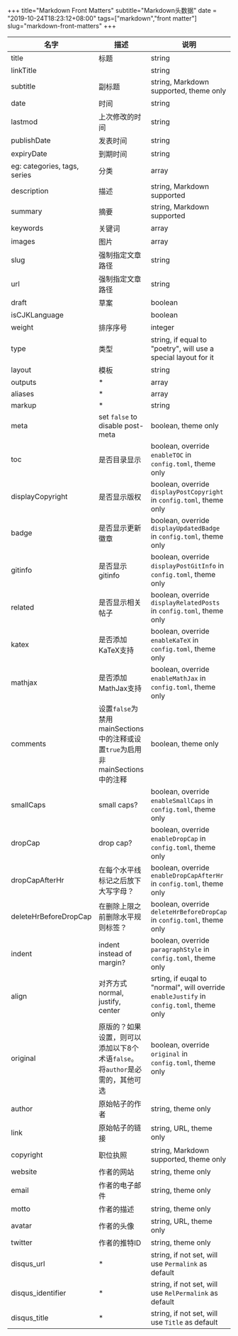 +++
title="Markdown Front Matters"
subtitle="Markdown头数据"
date = "2019-10-24T18:23:12+08:00"
tags=["markdown","front matter"]
slug="markdown-front-matters"
+++

| 名字                                     | 描述                                                         | 说明                                                         |
| ---------------------------------------- | ------------------------------------------------------------ | ------------------------------------------------------------ |
| title                                    | 标题                                                         | string                                                       |
| linkTitle                                |                                                              | string                                                       |
| subtitle                                 | 副标题                                                       | string, Markdown supported, theme only                       |
| date                                     | 时间                                                         | string                                                       |
| lastmod                                  | 上次修改的时间                                               | string                                                       |
| publishDate                              | 发表时间                                                     | string                                                       |
| expiryDate                               | 到期时间                                                     | string                                                       |
| <taxonomies>eg: categories, tags, series | 分类                                                         | array                                                        |
| description                              | 描述                                                         | string, Markdown supported                                   |
| summary                                  | 摘要                                                         | string, Markdown supported                                   |
| keywords                                 | 关键词                                                       | array                                                        |
| images                                   | 图片                                                         | array                                                        |
| slug                                     | 强制指定文章路径                                                             | string                                                       |
| url                                      |  强制指定文章路径                                                            | string                                                       |
| draft                                    | 草案                                                         | boolean                                                      |
| isCJKLanguage                            |                                                              | boolean                                                      |
| weight                                   | 排序序号                                                     | integer                                                      |
| type                                     | 类型                                                         | string, if equal to "poetry", will use a special layout for it |
| layout                                   | 模板                                                         | string                                                       |
| outputs                                  | *                                                            | array                                                        |
| aliases                                  | *                                                            | array                                                        |
| markup                                   | *                                                            | string                                                       |
| meta                                     | set `false` to disable post-meta                             | boolean, theme only                                          |
| toc                                      | 是否目录显示                                                 | boolean, override `enableTOC` in `config.toml`, theme only   |
| displayCopyright                         | 是否显示版权                                                 | boolean, override `displayPostCopyright` in `config.toml`, theme only |
| badge                                    | 是否显示更新徽章                                             | boolean, override `displayUpdatedBadge` in `config.toml`, theme only |
| gitinfo                                  | 是否显示gitinfo                                              | boolean, override `displayPostGitInfo` in `config.toml`, theme only |
| related                                  | 是否显示相关帖子                                             | boolean, override `displayRelatedPosts` in `config.toml`, theme only |
| katex                                    | 是否添加KaTeX支持                                            | boolean, override `enableKaTeX` in `config.toml`, theme only |
| mathjax                                  | 是否添加MathJax支持                                          | boolean, override `enableMathJax` in `config.toml`, theme only |
| comments                                 | 设置`false`为禁用mainSections中的注释或设置`true`为启用非mainSections中的注释 | boolean, theme only                                          |
| smallCaps                                | small caps?                                                  | boolean, override `enableSmallCaps` in `config.toml`, theme only |
| dropCap                                  | drop cap?                                                    | boolean, override `enableDropCap` in `config.toml`, theme only |
| dropCapAfterHr                           | 在每个水平线标记之后放下大写字母？                           | boolean, override `enableDropCapAfterHr` in `config.toml`, theme only |
| deleteHrBeforeDropCap                    | 在删除上限之前删除水平规则标签？                             | boolean, override `deleteHrBeforeDropCap` in `config.toml`, theme only |
| indent                                   | indent instead of margin?                                    | boolean, override `paragraphStyle` in `config.toml`, theme only |
| align                                    | 对齐方式 normal, justify, center                             | srting, if euqal to "normal", will override `enableJustify` in `config.toml`, theme only |
| original                                 | 原版的？如果设置，则可以添加以下8个术语`false`。将`author`是必需的，其他可选 | boolean, override `original` in `config.toml`, theme only    |
| author                                   | 原始帖子的作者                                               | string, theme only                                           |
| link                                     | 原始帖子的链接                                               | string, URL, theme only                                      |
| copyright                                | 职位执照                                                     | string, Markdown supported, theme only                       |
| website                                  | 作者的网站                                                   | string, theme only                                           |
| email                                    | 作者的电子邮件                                               | string, theme only                                           |
| motto                                    | 作者的描述                                                   | string, theme only                                           |
| avatar                                   | 作者的头像                                                   | string, URL, theme only                                      |
| twitter                                  | 作者的推特ID                                                 | string, theme only                                           |
| disqus_url                               | *                                                            | string, if not set, will use `Permalink` as default          |
| disqus_identifier                        | *                                                            | string, if not set, will use `RelPermalink` as default       |
| disqus_title                             | *                                                            | string, if not set, will use `Title` as default              |
